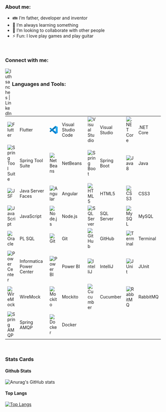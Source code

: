 ### About me:
- 👪 I’m father, developer and inventor
- 🌱 I’m always learning something
- 👯 I’m looking to collaborate with other people
- ⚡ Fun: I love play games and play guitar


<br />

### Connect with me:

[<img align="left" alt="luthsanches | LinkedIn" width="22px" src="https://cdn.jsdelivr.net/npm/simple-icons@v3/icons/linkedin.svg" />][linkedin]


<br />

### Languages and Tools:


<table border="0">
<tr>
    <td><img align="left" alt="Flutter" width="26px" src="https://miro.medium.com/max/1000/1*ilC2Aqp5sZd1wi0CopD1Hw.png"></td>
    <td>Flutter</td>
    <td><img align="left" alt="Visual Studio Code" width="26px" src="https://raw.githubusercontent.com/github/explore/80688e429a7d4ef2fca1e82350fe8e3517d3494d/topics/visual-studio-code/visual-studio-code.png"></td>
    <td>Visual Studio Code</td>
    <td><img align="left" alt="Visual Studio" width="26px" src="https://th.bing.com/th/id/OIP.zZ3PAHMT2YQGpTW783sC9gHaFy?pid=Api&rs=1"></td>
    <td>Visual Studio</td>
    <td><img align="left" alt=".NET Core" width="26px" src="https://upload.wikimedia.org/wikipedia/commons/thumb/e/ee/.NET_Core_Logo.svg/1200px-.NET_Core_Logo.svg.png"></td>
    <td>.NET Core</td>  
<tr>
    <td><img align="left" alt="Spring Tool Suite" width="26px" src="https://encrypted-tbn0.gstatic.com/images?q=tbn%3AANd9GcRRtQyXi1necbFlJOetK3_3MHaLeHDGZ-C3pw&usqp=CAU" /></td>
    <td>Spring Tool Suite</td>
    <td><img align="left" alt="NetBeans" width="26px" src="https://miro.medium.com/max/400/1*XPf1OhlUMgbo39OhroBMyA.png" /></td>
    <td>NetBeans</td>
    <td><img align="left" alt="Spring Boot" width="26px" src="https://klauslaube.com.br/static/53761801e751a743e9d088f6a0383f9a/spring-boot-project-logo.png" /></td>
    <td>Spring Boot</td>
    <td><img align="left" alt="Java 8" width="26px" src="https://img2.gratispng.com/20180517/zve/kisspng-java-programmer-computer-programming-logo-5afe2f1dcf9897.0745314915266076458503.jpg" /></td>
    <td>Java</td>
</tr>
<tr>
    <td><img align="left" alt="JSF" width="26px" src="https://cdn2.auth0.com/blog/boot-faces/jsf-logo.png" /></td>
    <td>Java Server Faces</td>
    <td><img align="left" alt="Angular" width="26px" src="https://angular.io/assets/images/logos/angularjs/AngularJS-Shield.svg" /></td>
    <td>Angular</td>
    <td><img align="left" alt="HTML5" width="26px" src="https://logodownload.org/wp-content/uploads/2016/10/html5-logo-10.png" /></td>
    <td>HTML5</td>
    <td><img align="left" alt="CSS3" width="26px" src="https://img2.gratispng.com/20180816/rcw/kisspng-cascading-style-sheets-logo-clip-art-css3-html-5b7617f67bd3d6.3499284915344660385072.jpg" /></td>
    <td>CSS3</td>
</tr>
<tr>
    <td><img align="left" alt="JavaScript" width="26px" src="https://p1.hiclipart.com/preview/951/574/485/react-logo-javascript-redux-vuejs-angular-angularjs-expressjs-front-and-back-ends-png-clipart.jpg" /></td>
    <td>JavaScript</td>
    <td><img align="left" alt="Node.js" width="26px" src="[https://walde.co/wp-content/uploads/2016/09/nodejs_logo.png](https://banner2.cleanpng.com/20180425/jrw/ave9tlfdy.webp)" /></td>
    <td>Node.js</td>
    <td><img align="left" alt="SQL Server" width="26px" src="https://img2.gratispng.com/20180705/jhx/kisspng-microsoft-sql-server-computer-servers-dblink-5b3ea014e90550.0487060715308308689545.jpg" /></td>
    <td>SQL Server</td>
    <td><img align="left" alt="MySQL" width="26px" src="https://img2.gratispng.com/20180803/bkf/kisspng-logo-mysql-database-phpmyadmin-mysql-digital-agency-maidenhead-web-agency-uk-5b6475c3513438.3209368415333104033326.jpg" /></td>
    <td>MySQL</td>
</tr>
<tr>
    <td><img align="left" alt="Oracle" width="26px" src="https://miro.medium.com/max/510/1*gXwiO-F1wgyeykGFnQ1iIg.png" /></td>
    <td>PL SQL</td>
    <td><img align="left" alt="Git" width="26px" src="https://img2.gratispng.com/20180824/xrj/kisspng-computer-icons-pro-git-portable-network-graphics-i-git-book-pro-git-app-app-5b80546c0b1311.5417567715351368760454.jpg" /></td>
    <td>Git</td>
    <td><img align="left" alt="GitHub" width="26px" src="https://i.pinimg.com/originals/b1/5e/ed/b15eedbdafbbdbca3249e3942f4faf3b.png" /></td>
    <td>GitHub</td>
    <td><img align="left" alt="Terminal" width="26px" src="https://w7.pngwing.com/pngs/981/872/png-transparent-computer-terminal-computer-icons-linux-console-terminal-emulator-linux-logo-desktop-wallpaper-linux-thumbnail.png" /></td>
    <td>Terminal</td>
</tr>
<tr>
    <td><img align="left" alt="Power Center" width="26px" src="https://software-advice.imgix.net/managed/products/logos/logo_final_2.jpg?auto=format&w=310" /></td>
    <td>Informatica Power Center</td>
    <td><img align="left" alt="Power BI" width="26px" src="https://img2.gratispng.com/20180920/zgq/kisspng-power-bi-business-intelligence-power-pivot-data-vi-5ba3629a15bc37.199013361537434266089.jpg" /></td>
    <td>Power BI</td>
    <td><img align="left" alt="IntelliJ" width="26px" src="https://e7.pngegg.com/pngimages/788/545/png-clipart-ij-logo-with-black-blue-red-and-orange-background-intellij-idea-logo-icons-logos-emojis-tech-companies.png" /></td>
    <td>IntelliJ</td>
    <td><img align="left" alt="JUnit" width="26px" src="https://user-images.githubusercontent.com/33158051/103466459-7524de80-4d13-11eb-96ba-f13e5409a18a.png" /></td>
    <td>JUnit</td>
</tr>
<tr>
    <td><img align="left" alt="WireMock" width="26px" src="https://wiremock.org/images/shortLogo.png" /></td>
    <td>WireMock</td>
    <td><img align="left" alt="Mockito" width="26px" src="https://joaoarthurbm.github.io/arqsoft-blog/posts/mockito/mockito-logo.png" /></td>
    <td>Mockito</td>
    <td><img align="left" alt="Cucumber" width="26px" src="https://w7.pngwing.com/pngs/218/827/png-transparent-cucumber-behavior-driven-development-selenium-java-virtual-machine-cucumber.png" /></td>
    <td>Cucumber</td>
    <td><img align="left" alt="RabbitMQ" width="26px" src="https://pbs.twimg.com/profile_images/1223261138059780097/eH73w5lN_400x400.jpg" /></td>
    <td>RabbitMQ</td>
    
</tr>
<tr>
    <td><img align="left" alt="Spring AMQP" width="26px" src="https://www.amqp.org/sites/amqp.org/themes/genesis_amqp/images/showreel/logo.png" /></td>
    <td>Spring AMQP</td>
    <td><img align="left" alt="Docker" width="26px" src="https://www.docker.com/wp-content/uploads/2021/10/Moby-logo-sm.png" /></td>
    <td>Docker</td>
    
    
</tr>
</table>

<br />

### Stats Cards

#### Github Stats

![Anurag's GitHub stats](https://github-readme-stats.vercel.app/api?username=luthsanches&show_icons=true)

#### Top Langs

[![Top Langs](https://github-readme-stats.vercel.app/api/top-langs/?username=luthsanches)](https://github.com/anuraghazra/github-readme-stats)

[linkedin]: https://www.linkedin.com/in/luth-de-menezes-sanches-61451b4a/
